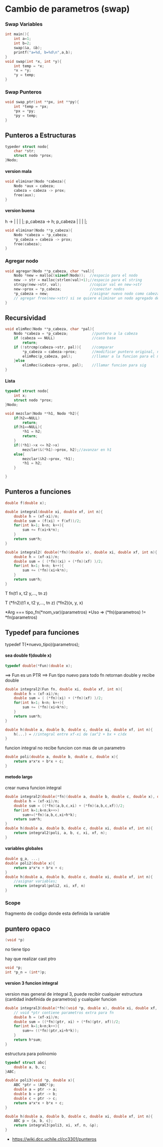 # Cambio de parametros (swap)

### Swap Variables
```c
int main(){
    int a=1;
    int b=2;
    swap(&a, &b);
    printf("a=%d, b=%d\n",a,b);
}
void swap(int *x, int *y){
    int temp = *x;
    *x = *y;
    *y = temp;
}
```
### Swap Punteros
```c
void swap_ptr(int **px, int **py){
    int *temp = *px;
    *px = *py;
    *py = temp;
}
```
## Punteros a Estructuras
```c
typeder struct nodo{
    char *str;
    struct nodo *prox;
}Nodo;
```

#### version mala
```c
void eliminar(Nodo *cabeza){
    Nodo *aux = cabeza;
    cabeza = cabeza -> prox;
    free(aux);
}
```
#### version buena
h -> | | | |;
p_cabeza -> h;
p_cabeza | | | |;


```c
void eliminar(Nodo **p_cabeza){
    Nodo *cabeza = *p_cabeza;
    *p_cabeza = cabeza -> prox;
    free(cabeza);
}
```
### Agregar nodo
```c
void agregar(Nodo **p_cabeza, char *val){
    Nodo *new = malloc(sizeof(Nodo));  //espacio para el nodo
    new -> str = malloc(strlen(val)+1);//espacio para el string
    strcpy(new->str, val);             //copiar val en new->str
    new->prox = *p_cabeza;             //conectar nodos
    *p_cabeza = new;                   //asignar nuevo nodo como cabeza
    // agregar free(new->str) si se quiere eliminar un nodo agregado de esta forma
}
```
## Recursividad
```c
void elimRec(Nodo **p_cabeza, char *pal){
    Nodo *cabeza = *p_cabeza;           //puntero a la cabeza
    if (cabeza == NULL)                 //caso base
        return;
    if (!strcmp(cabeza->str, pal)){     //comparar
        *p_cabeza = cabeza->prox;       //modificar puntero original, no la copia
        elimRec(p_cabeza, pal);         //llamar a la funcion para el mismo nodo
    }else
        elimRec(&cabeza->prox, pal);    //llamar funcion para sig
}
```
#### Lista
```c
typedef struct nodo{
    int x;
    struct nodo *prox;
}Nodo;
```
```c
void mezclar(Nodo **h1, Nodo *h2){
    if(h2==NULL)
        return;
    if(h1==NULL){
        *h1 = h2;
        return;
    }
    if((*h1)->x <= h2->x)
        mezclar(&(*h1)->prox, h2);//avanzar en h1
    else{
        mezclar(&h2->prox, *h1);
        *h1 = h2;
    }

}
```
## Punteros a funciones
```c
double f(double x);

double integral(double xi, double xf, int n){
    double h = (xf-xi)/n;
    double sum = (f(xi) + f(xf))/2;
    for(int k=1; k<n; k++){
        sum += f(xi+k*n);
    }
    return sum*h;
}
```
```c
double integral2( double(*fn)(double x), double xi, double xf, int n){
    double h = (xf-xi)/n;
    double sum = ( (*fn)(xi) + (*fn)(xf) )/2;
    for(int k=1; k<n; k++){
        sum += (*fn)(xi+k*n);
    }
    return sum*h;
}
```
T fn(t1 x, t2 y,..., tn z)

T (*fn2)(t1 x, t2 y,..., tn z)
(*fn2)(x, y, x)

*Arg  ===  tipo_fn(*nom_var)(parametros)
*Uso => (*fn)(parametros) != *fn(parametros)

## Typedef para funciones

typedef T(*nuevo_tipo)(parametros);

#### sea double f(double x)
```c
typedef double(*Fun)(double x);
```
==> Fun es un PTR
==> Fun tipo nuevo para todo fn retornan double y recibe double
```c
double integral2(Fun fn, double xi, double xf, int n){
    double h = (xf-xi)/n;
    double sum = ( (*fn)(xi) + (*fn)(xf) )/2;
    for(int k=1; k<n; k++){
        sum += (*fn)(xi+k*n);
    }
    return sum*h;
}
```


```c
double h(double a, double b, double c, double xi, double xf, int n){
    h(...) = //integral entre xf-xi de (ax^2 + bx + c)dx
}
```
funcion integral no recibe funcion con mas de un parametro
```c
double poli(double a, double b, double c, double x){
    return a*x*x + b*x + c;
}
```

#### metodo largo
crear nueva funcion integral
```c
double integral2(double(*fn)(double a, double b, double c, double x), double xi, double xf, int n){
    double h = (xf-xi)/n;
    double sum = ((*fn)(a,b,c,xi) + (*fn)(a,b,c,xf))/2;
    for(int k=1;k<n;k++>)
        sum+=(*fn)(a,b,c,xi+h*k);
    return sum*h;
}
double h(double a, double b, double c, double xi, double xf, int n){
    return integral2(poli, a, b, c, xi, xf, n);
}
```

#### variables globales
```c
double g_a, ...;
double poli2(double x){
    return a*x*x + b*x + c;
}
double h(double a, double b, double c, double xi, double xf, int n){
    //asignar variables;
    return integral(poli2, xi, xf, n)
}
```

### Scope
fragmento de codigo donde esta definida la variable



## puntero opaco
```c
(void *p)
```
no tiene tipo

hay que realizar cast ptro 

```c
void *p;
int *p_n = (int*)p;
```
#### version 3 funcion integral
version mas general de integral 3, puede recibir cualquier estructura (cantidad indefinida de parametros) y cualquier funcion
```c
double integral3(double(*fn)(void *p, double x), double xi, double xf, int n, void *ptr){
    // void *ptr contiene parametros extra para fn
    double h = (xf-xi)/n;
    double sum = ((*fn)(ptr, xi) + (*fn)(ptr, xf))/2;
    for(int k=1;k<n;k++){
        sum+= ((*fn)(ptr,xi+h*k));
    }
    return h*sum;
}
```
estructura para polinomio
```c
typedef struct abc{
    double a, b, c;
}ABC;
```
```c
double poli3(void *p, double x){
    ABC *ptr = (ABC*)p;
    double a = ptr -> a;
    double b = ptr -> b;
    double c = ptr -> c;
    return a*x*x + b*x + c;
}
```
```c
double h(double a, double b, double c, double xi, double xf, int n){
    ABC p = {a, b, c};
    return integral3(poli3, xi, xf, n, &p);
}
```







- https://wiki.dcc.uchile.cl/cc3301/punteros